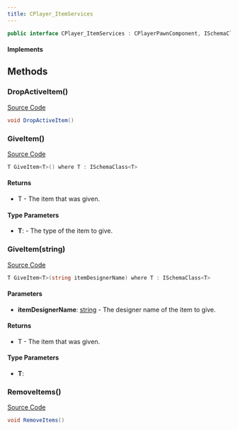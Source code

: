 ```yaml
---
title: CPlayer_ItemServices
---
```


```csharp
public interface CPlayer_ItemServices : CPlayerPawnComponent, ISchemaClass<CPlayerPawnComponent>, ISchemaClass<CPlayer_ItemServices>, ISchemaField, ISchemaClass, INativeHandle
```

#### Implements

## Methods

### DropActiveItem()

[Source Code](https://github.com/swiftly-solution/swiftlys2/blob/main/managed/src/SwiftlyS2.Core/Modules/Schemas/Extensions/CPlayer_ItemServices.cs#L25)

```csharp
void DropActiveItem()
```

### GiveItem()

[Source Code](https://github.com/swiftly-solution/swiftlys2/blob/main/managed/src/SwiftlyS2.Core/Modules/Schemas/Extensions/CPlayer_ItemServices.cs#L13)

```csharp
T GiveItem<T>() where T : ISchemaClass<T>
```

#### Returns

- T - The item that was given.

#### Type Parameters

- **T**:  - The type of the item to give.

### GiveItem(string)

[Source Code](https://github.com/swiftly-solution/swiftlys2/blob/main/managed/src/SwiftlyS2.Core/Modules/Schemas/Extensions/CPlayer_ItemServices.cs#L20)

```csharp
T GiveItem<T>(string itemDesignerName) where T : ISchemaClass<T>
```

#### Parameters

- **itemDesignerName**: [string](https://learn.microsoft.com/dotnet/api/system.string) - The designer name of the item to give.

#### Returns

- T - The item that was given.

#### Type Parameters

- **T**: 

### RemoveItems()

[Source Code](https://github.com/swiftly-solution/swiftlys2/blob/main/managed/src/SwiftlyS2.Core/Modules/Schemas/Extensions/CPlayer_ItemServices.cs#L30)

```csharp
void RemoveItems()
```

